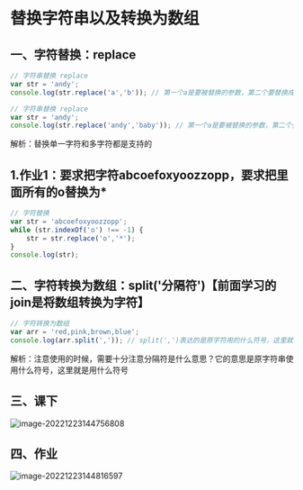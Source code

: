 # 替换字符串以及转换为数组

## 一、字符替换：replace

```javaScript
// 字符串替换 replace
var str = 'andy';
console.log(str.replace('a','b')); // 第一个a是要被替换的参数，第二个要替换成的参数
```

```javaScript
// 字符串替换 replace
var str = 'andy';
console.log(str.replace('andy','baby')); // 第一个a是要被替换的参数，第二个要替换成的参数
```

解析：替换单一字符和多字符都是支持的

## 1.作业1：要求把字符abcoefoxyoozzopp，要求把里面所有的o替换为*

```javaScript
// 字符替换
var str = 'abcoefoxyoozzopp';
while (str.indexOf('o') !== -1) {
    str = str.replace('o','*');
}
console.log(str);
```

## 二、字符转换为数组：split('分隔符')【前面学习的join是将数组转换为字符】

```javaScript
// 字符转换为数组
var arr = 'red,pink,brown,blue';
console.log(arr.split(',')); // split(',')表达的是原字符用的什么符号，这里就使用什么符号
```

解析：注意使用的时候，需要十分注意分隔符是什么意思？它的意思是原字符串使用什么符号，这里就是用什么符号

## 三、课下

![image-20221223144756808](C:\Users\谭磊\AppData\Roaming\Typora\typora-user-images\image-20221223144756808.png)

## 四、作业

![image-20221223144816597](C:\Users\谭磊\AppData\Roaming\Typora\typora-user-images\image-20221223144816597.png)